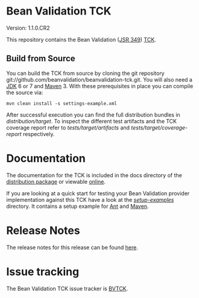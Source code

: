 # Bean Validation TCK
Version: 1.1.0.CR2

This repository contains the Bean Validation ([JSR 349](http://www.jcp.org/en/jsr/detail?id=349))
[TCK](http://en.wikipedia.org/wiki/Technology_Compatibility_Kit).

## Build from Source

You can build the TCK from source by cloning the git repository git://github.com/beanvalidation/beanvalidation-tck.git.
You will also need a [JDK](http://www.oracle.com/technetwork/java/javase/downloads/index.html) 6 or 7 and
[Maven](http://maven.apache.org/) 3. With these prerequisites in place you can compile the source via:

    mvn clean install -s settings-example.xml

After successful execution you can find the full distribution bundles in _distribution/target_. To inspect the different test artifacts
and the TCK coverage report refer to _tests/target/artifacts_ and _tests/target/coverage-report_ respectively.

# Documentation

The documentation for the TCK is included in the docs directory of the [distribution package](http://www.hibernate.org/subprojects/validator/download)
or viewable [online](http://www.hibernate.org/subprojects/validator/docs.html).

If you are looking at a quick start for testing your Bean Validation provider implementation against this TCK have a look at
the _[setup-examples](https://github.com/beanvalidation/beanvalidation-tck/tree/master/setup-examples)_ directory.
It contains a setup example for [Ant](https://github.com/beanvalidation/beanvalidation-tck/blob/master/setup-examples/ant/readme.md)
and [Maven](https://github.com/beanvalidation/beanvalidation-tck/blob/master/setup-examples/maven/readme.md).

# Release Notes

The release notes for this release can be found [here](https://github.com/beanvalidation/beanvalidation-tck/blob/master/changelog.txt).

# Issue tracking

The Bean Validation TCK issue tracker is [BVTCK](http://opensource.atlassian.com/projects/hibernate/browse/BVTCK).



